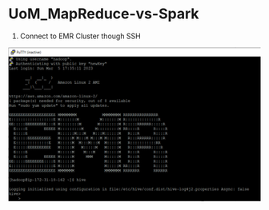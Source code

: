 # UoM_MapReduce-vs-Spark

1. Connect to EMR Cluster though SSH

![img.png](MapReduce/EMR_Cluster_Hive.PNG)
